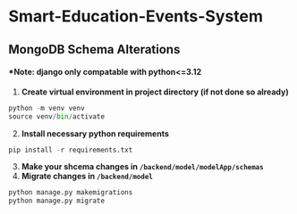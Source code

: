 # Smart-Education-Events-System

## MongoDB Schema Alterations

#### *Note: django only compatable with python<=3.12
1. **Create virtual environment in project directory (if not done so already)**  

```python
python -m venv venv
source venv/bin/activate
```
   
2. **Install necessary python requirements**

```python
pip install -r requirements.txt
```

3. **Make your shcema changes in `/backend/model/modelApp/schemas`**
4. **Migrate changes in `/backend/model`**

```python
python manage.py makemigrations
python manage.py migrate
```

 
